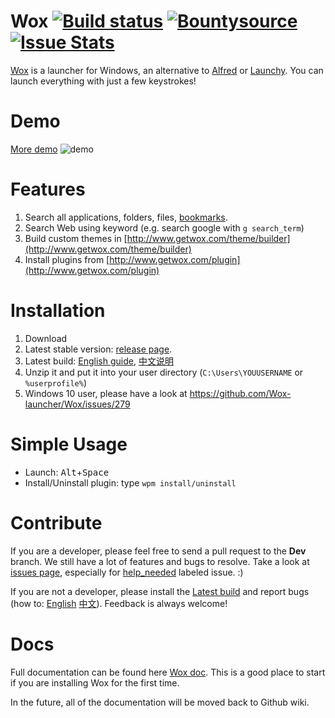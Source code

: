 Wox   [![Build status](https://ci.appveyor.com/api/projects/status/bfktntbivg32e103)](https://ci.appveyor.com/project/qianlifeng/wox) [![Bountysource](https://www.bountysource.com/badge/team?team_id=39433&style=raised)](https://www.bountysource.com/teams/wox?utm_source=Wox&utm_medium=shield&utm_campaign=raised) [![Issue Stats](http://issuestats.com/github/Wox-launcher/Wox/badge/pr)](http://issuestats.com/github/Wox-launcher/Wox)
=========
[Wox](http://www.getwox.com/) is a launcher for Windows, an alternative to [Alfred](https://www.alfredapp.com/) or [Launchy](http://www.launchy.net/). You can launch everything with just a few keystrokes!

Demo
=========

[More demo]("https://github.com/Wox-launcher/Wox/wiki/Screenshot")
![demo]("http://i.imgur.com/DtxNBJi.gifv")

Features
=========
1. Search all applications, folders, files, [bookmarks](http://www.getwox.com/plugin/16).
2. Search Web using keyword (e.g. search google with `g search_term`)
3. Build custom themes in [http://www.getwox.com/theme/builder](http://www.getwox.com/theme/builder)
4. Install plugins from [http://www.getwox.com/plugin](http://www.getwox.com/plugin)

Installation
=========

1. Download
  1. Latest stable version: [release page](https://github.com/Wox-launcher/Wox/releases).
  2. Latest build: [English guide](https://github.com/Wox-launcher/Wox/wiki/FAQ-English#how-to-install-latest-build),  [中文说明](https://github.com/Wox-launcher/Wox/wiki/FAQ-%E4%B8%AD%E6%96%87#%E5%A6%82%E4%BD%95%E5%AE%89%E8%A3%85%E6%9C%80%E6%96%B0-build)
2. Unzip it and put it into your user directory (`C:\Users\YOUUSERNAME` or `%userprofile%`)
3. Windows 10 user, please have a look at https://github.com/Wox-launcher/Wox/issues/279


Simple Usage
=========
- Launch: <kbd>Alt</kbd>+<kbd>Space</kbd>
- Install/Uninstall plugin: type `wpm install/uninstall`

Contribute  
=========

If you are a developer, please feel free to send a pull request to the **Dev** branch. We still have a lot of features and bugs to resolve. Take a look at [issues page](https://github.com/Wox-launcher/Wox/issues), especially for [help_needed](https://github.com/Wox-launcher/Wox/issues?q=is%3Aopen+is%3Aissue+label%3Ahelp_needed) labeled issue. :)

If you are not a developer, please install the [Latest build](https://ci.appveyor.com/project/qianlifeng/wox/history) and report bugs (how to: [English](https://github.com/Wox-launcher/Wox/wiki/FAQ-English) [中文](https://github.com/Wox-launcher/Wox/wiki/FAQ-%E4%B8%AD%E6%96%87)). Feedback is always welcome!

Docs
=========

Full documentation can be found here [Wox doc](http://doc.getwox.com). This is a good place to start if you are installing Wox for the first time.

In the future, all of the documentation will be moved back to Github wiki.
